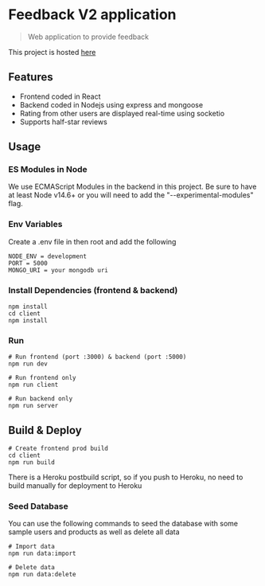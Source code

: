 # Feedback V2 application

> Web application to provide feedback

This project is hosted [here](https://feedback-v2-greg.herokuapp.com/)

## Features

- Frontend coded in React
- Backend coded in Nodejs using express and mongoose
- Rating from other users are displayed real-time using socketio
- Supports half-star reviews

## Usage

### ES Modules in Node

We use ECMAScript Modules in the backend in this project. Be sure to have at least Node v14.6+ or you will need to add the "--experimental-modules" flag.

### Env Variables

Create a .env file in then root and add the following

```
NODE_ENV = development
PORT = 5000
MONGO_URI = your mongodb uri
```

### Install Dependencies (frontend & backend)

```
npm install
cd client
npm install
```

### Run

```
# Run frontend (port :3000) & backend (port :5000)
npm run dev

# Run frontend only
npm run client

# Run backend only
npm run server
```

## Build & Deploy

```
# Create frontend prod build
cd client
npm run build
```

There is a Heroku postbuild script, so if you push to Heroku, no need to build manually for deployment to Heroku

### Seed Database

You can use the following commands to seed the database with some sample users and products as well as delete all data

```
# Import data
npm run data:import

# Delete data
npm run data:delete
```
